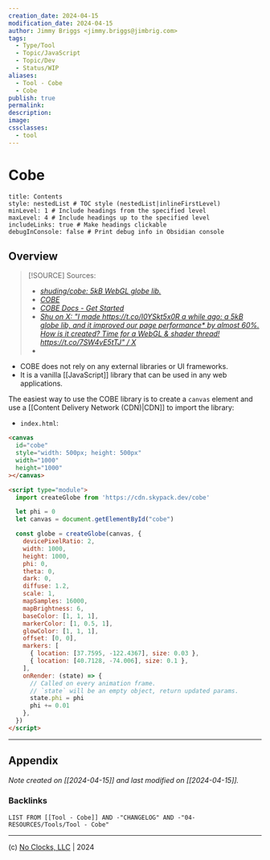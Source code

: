 ```yaml
---
creation_date: 2024-04-15
modification_date: 2024-04-15
author: Jimmy Briggs <jimmy.briggs@jimbrig.com>
tags:
  - Type/Tool
  - Topic/JavaScript
  - Topic/Dev
  - Status/WIP
aliases:
  - Tool - Cobe
  - Cobe
publish: true
permalink:
description:
image:
cssclasses:
  - tool
---
```



# Cobe

```table-of-contents
title: Contents 
style: nestedList # TOC style (nestedList|inlineFirstLevel)
minLevel: 1 # Include headings from the specified level
maxLevel: 4 # Include headings up to the specified level
includeLinks: true # Make headings clickable
debugInConsole: false # Print debug info in Obsidian console
```

## Overview

> [!SOURCE] Sources:
> - *[shuding/cobe: 5kB WebGL globe lib.](https://github.com/shuding/cobe)*
> - *[COBE](https://cobe.vercel.app/)*
> - *[COBE Docs - Get Started](https://cobe.vercel.app/docs)*
> - *[Shu on X: "I made https://t.co/I0YSkt5x0R a while ago: a 5kB globe lib, and it improved our page performance\* by almost 60%. How is it created? Time for a WebGL &amp; shader thread! https://t.co/7SW4vE5tTJ" / X](https://twitter.com/shuding_/status/1475916082875666441)*
> -  

- COBE does not rely on any external libraries or UI frameworks. 
- It is a vanilla [[JavaScript]] library that can be used in any web applications.

The easiest way to use the COBE library is to create a `canvas` element and use a [[Content Delivery Network (CDN)|CDN]] to import the library:

- `index.html`:

```html
<canvas
  id="cobe"
  style="width: 500px; height: 500px"
  width="1000"
  height="1000"
></canvas>

<script type="module">
  import createGlobe from 'https://cdn.skypack.dev/cobe'

  let phi = 0
  let canvas = document.getElementById("cobe")

  const globe = createGlobe(canvas, {
    devicePixelRatio: 2,
    width: 1000,
    height: 1000,
    phi: 0,
    theta: 0,
    dark: 0,
    diffuse: 1.2,
    scale: 1,
    mapSamples: 16000,
    mapBrightness: 6,
    baseColor: [1, 1, 1],
    markerColor: [1, 0.5, 1],
    glowColor: [1, 1, 1],
    offset: [0, 0],
    markers: [
      { location: [37.7595, -122.4367], size: 0.03 },
      { location: [40.7128, -74.006], size: 0.1 },
    ],
    onRender: (state) => {
      // Called on every animation frame.
      // `state` will be an empty object, return updated params.
      state.phi = phi
      phi += 0.01
    },
  })
</script>
```

***

## Appendix

*Note created on [[2024-04-15]] and last modified on [[2024-04-15]].*

### Backlinks

```dataview
LIST FROM [[Tool - Cobe]] AND -"CHANGELOG" AND -"04-RESOURCES/Tools/Tool - Cobe"
```

***

(c) [No Clocks, LLC](https://github.com/noclocks) | 2024